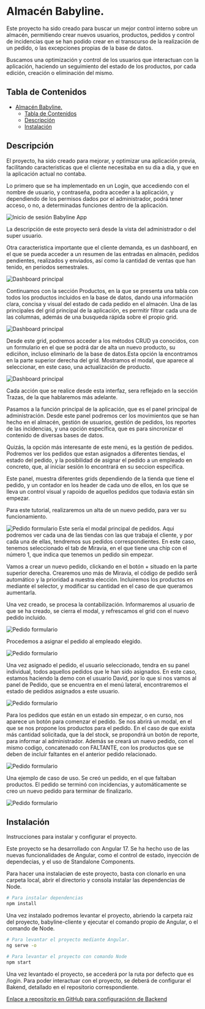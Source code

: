 # Almacén Babyline.

Este proyecto ha sido creado para buscar un mejor control interno sobre un almacén, permitiendo crear nuevos usuarios, productos, pedidos y control de incidencias que se han podido crear en el transcurso de la realización de un pedido, o las excepciones propias de la base de datos.

Buscamos una optimización y control de los usuarios que interactuan con la aplicación, haciendo un seguimiento del estado de los productos, por cada edición, creación o eliminación del mismo.


## Tabla de Contenidos
- [Almacén Babyline.](#almacén-babyline)
  - [Tabla de Contenidos](#tabla-de-contenidos)
  - [Descripción](#descripción)
  - [Instalación](#instalación)

## Descripción

El proyecto, ha sido creado para mejorar, y optimizar una aplicación previa, facilitando caracteristicas que el cliente necesitaba en su dia a dia, y que en la aplicación actual no contaba.

Lo primero que se ha implementado en un Login, que accediendo con el nombre de usuario, y contraseña, podra acceder a la aplicación, y dependiendo de los permisos dados por el administrador, podrá tener acceso, o no, a determinadas funciones dentro de la aplicación.

![Inicio de sesión Babyline App](babyline-cliente/src/assets/images/login-readme.png)


 La descripción de este proyecto será desde la vista del administrador o del super usuario.

 Otra caracteristica importante que el cliente demanda, es un dashboard, en el que se pueda acceder a un resumen de las entradas en almacén, pedidos pendientes, realizados y enviados, así como la cantidad de ventas que han tenido, en periodos semestrales.

 ![Dashboard principal](babyline-cliente/src/assets/images/dashboard-readme.png)

 Continuamos con la sección Productos, en la que se presenta una tabla con todos los productos incluidos en la base de datos, dando una información clara, concisa y visual del estado de cada pedido en el almacén.
 Una de las principales del grid principal de la aplicación, es permitir filtrar cada una de las columnas, además de una busqueda rápida sobre el propio grid.

 ![Dashboard principal](babyline-cliente/src/assets/images/productos-readme.png)

   Desde este grid, podremos acceder a los métodos CRUD ya conocidos, con un formulario en el que se podrá dar de alta un nuevo producto, su ediciñon, incluso eliminarlo de la base de datos.Esta opción la encontramos en la parte superior derecha del grid.
   Mostramos el modal, que aparece al seleccionar, en este caso, una actualización de producto.
 

 ![Dashboard principal](babyline-cliente/src/assets/images/productos-form.png)

  Cada acción que se realice desde esta interfaz, sera reflejado en la sección Trazas, de la que hablaremos más adelante.

Pasamos a la función principal de la aplicación, que es el panel principal de administración. Desde este panel podremos cer los movimientos que se han hecho en el almacén, gestión de usuarios, gestión de pedidos, los reportes de las incidencias, y una opción específica, que es para sincronizar el contenido de diversas bases de datos.

Quizás, la opción más interesante de este menú, es la gestión de pedidos. Podremos ver los pedidos que estan asignados a diferentes tiendas, el estado del pedido, y la posibilidad de asignar el pedido a un empleado en concreto, que, al iniciar sesión lo encontrará en su seccion específica.

Este panel, muestra diferentes grids dependiendo de la tienda que tiene el pedido, y un contador en los header de cada uno de ellos, en los que se lleva un control visual y rapoido de aquellos pedidos que todavia están sin empezar.

Para este tutorial, realizaremos un alta de un nuevo pedido, para ver su funcionamiento.


 ![Pedido formulario](babyline-cliente/src/assets/images/add-pedido.png)
 Este sería el modal principal de pedidos. Aqui podremos ver cada una de las tiendas con las que 
 trabaja el cliente, y por cada una de ellas, tendremos sus pedidos correspondientes.
 En este caso, tenemos seleccionado el tab de Miravia, en el que tiene una chip con el número 1, que indica que tenemos un pedido sin empezar.

 Vamos a crear un nuevo pedido, clickando en el botón + situado en la parte superior derecha.
 Crearemos uno más de Miravia, el código de pedido serå automático y la prioridad a nuestra elección.
 Incluiremos los productos en mediante el selector, y modificar su cantidad en el caso de que queramos aumentarla.

  Una vez creado, se procesa la contabilización. Informaremos al usuario de que se ha creado, se cierra el modal, y refrescamos el grid con el nuevo pedido incluido.

 ![Pedido formulario](babyline-cliente/src/assets/images/add-pedido-form.png)

Procedemos a asignar el pedido al empleado elegido. 

 ![Pedido formulario](babyline-cliente/src/assets/images/start-pedido.png)

Una vez asignado el pedido, el usuario seleccionado, tendra en su panel individual, todos aquellos pedidos que le han sido asignados.
En este caso, estamos haciendo la demo con el usuario David, por lo que si nos vamos al panel de Pedido, que se encuentra en el menú lateral, encontraremos el estado de pedidos asignados a este usuario.

 ![Pedido formulario](babyline-cliente/src/assets/images/pedido-order.png)

Para los pedidos que están en un estado sin empezar, o en curso, nos aparece un botón para comenzar el pedido.
Se nos abrirá un modal, en el que se nos propone los productos para el pedido. En el caso de que exista más cantidad
solicitada, que la del stock, se propondrá un botón de reporte, para informar al administrador.
Además se creará un nuevo pedido, con el mismo codigo, concatenado con FALTANTE, con los productos que se deben de incluir faltantes en el anterior pedido relacionado.

 ![Pedido formulario](babyline-cliente/src/assets/images/start-order.png)

Una ejemplo de caso de uso. Se creó un pedido, en el que faltaban productos. El pedido se terminó con incidencias, y automáticamente se creo un nuevo
pedido para terminar de finalizarlo.

 ![Pedido formulario](babyline-cliente/src/assets/images/status-order.png)


## Instalación

Instrucciones para instalar y configurar el proyecto.

Este proyecto se ha desarrollado con Angular 17. 
Se ha hecho uso de las nuevas funcionalidades de Angular, como el control de estado, inyección de dependecias, y el uso de 
Standalone Components.

Para hacer una instalaciøn de este proyecto, basta con clonarlo en una carpeta local, abrir el directorio y consola 
instalar las dependencias de Node.

```bash
# Para instalar dependencias
npm install
```

Una vez instalado podremos levantar el proyecto, abriendo la carpeta raiz del proyecto, babyline-cliente y ejecutar el comando propio de Angular, o el comando de Node.

```bash
# Para levantar el proyecto mediante Angular.
ng serve -o

# Para levantar el proyecto con comando Node
npm start
```

Una vez levantado el proyecto, se accederá por la ruta por defecto que es /login.
Para poder interactuar con el proyecto, se deberá de configurar el Bakend, detallado en el repositorio correspondiente.

[Enlace a repositorio en GitHub para configuraciónn de Backend](https://github.com/DavidGRamiro/Backend-baby)

